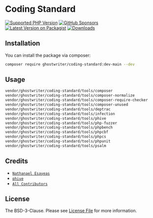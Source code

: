 # Coding Standard

[![Supported PHP Version](https://badgen.net/packagist/php/ghostwriter/coding-standard?color=8892bf)](https://www.php.net/supported-versions)
[![GitHub Sponsors](https://img.shields.io/github/sponsors/ghostwriter?label=Sponsor+@ghostwriter/coding-standard&logo=GitHub+Sponsors)](https://github.com/sponsors/ghostwriter)
[![Latest Version on Packagist](https://badgen.net/packagist/v/ghostwriter/coding-standard)](https://packagist.org/packages/ghostwriter/coding-standard)
[![Downloads](https://badgen.net/packagist/dt/ghostwriter/coding-standard?color=blue)](https://packagist.org/packages/ghostwriter/coding-standard)

## Installation

You can install the package via composer:

``` bash
composer require ghostwriter/coding-standard:dev-main --dev
```

## Usage

```sh
vendor/ghostwriter/coding-standard/tools/composer
vendor/ghostwriter/coding-standard/tools/composer-normalize
vendor/ghostwriter/coding-standard/tools/composer-require-checker
vendor/ghostwriter/coding-standard/tools/composer-unused
vendor/ghostwriter/coding-standard/tools/deptrac
vendor/ghostwriter/coding-standard/tools/infection
vendor/ghostwriter/coding-standard/tools/phive
vendor/ghostwriter/coding-standard/tools/php-fuzzer
vendor/ghostwriter/coding-standard/tools/phpbench
vendor/ghostwriter/coding-standard/tools/phpcbf
vendor/ghostwriter/coding-standard/tools/phpcs
vendor/ghostwriter/coding-standard/tools/phpunit
vendor/ghostwriter/coding-standard/tools/psalm
```

## Credits

- [`Nathanael Esayeas`](https://github.com/ghostwriter)
- [`phive`](https://github.com/phar-io/phive)
- [`All Contributors`](https://github.com/ghostwriter/coding-standard/contributors)

## License

The BSD-3-Clause. Please see [License File](./LICENSE) for more information.
